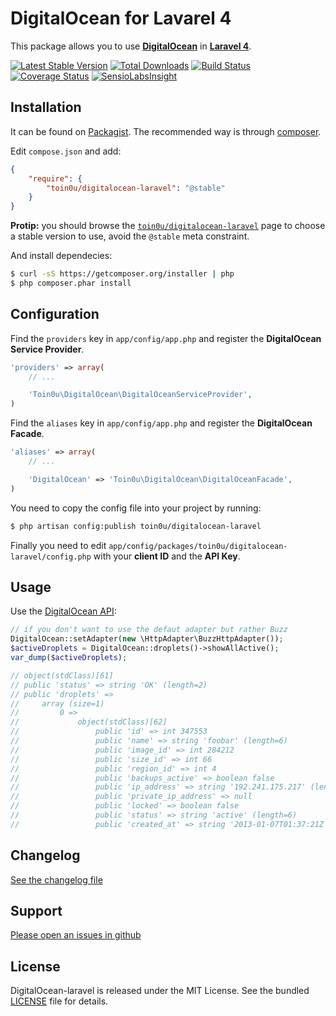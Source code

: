 DigitalOcean for Lavarel 4
==========================

This package allows you to use [**DigitalOcean**](https://github.com/toin0u/DigitalOcean) in [**Laravel 4**](http://laravel.com/).

[![Latest Stable Version](https://poser.pugx.org/toin0u/DigitalOcean-laravel/v/stable.png)](https://packagist.org/packages/toin0u/DigitalOcean-laravel)
[![Total Downloads](https://poser.pugx.org/toin0u/DigitalOcean-laravel/downloads.png)](https://packagist.org/packages/toin0u/DigitalOcean-laravel)
[![Build Status](https://secure.travis-ci.org/toin0u/DigitalOcean-laravel.png)](http://travis-ci.org/toin0u/DigitalOcean-laravel)
[![Coverage Status](https://coveralls.io/repos/toin0u/DigitalOcean-laravel/badge.png)](https://coveralls.io/r/toin0u/DigitalOcean-laravel)
[![SensioLabsInsight](https://insight.sensiolabs.com/projects/e0ddcf83-1a5c-45ee-a8fb-53de345eecfe/mini.png)](https://insight.sensiolabs.com/projects/e0ddcf83-1a5c-45ee-a8fb-53de345eecfe)


Installation
------------

It can be found on [Packagist](https://packagist.org/packages/toin0u/digitalocean-laravel).
The recommended way is through [composer](http://getcomposer.org).

Edit `compose.json` and add:

```json
{
    "require": {
        "toin0u/digitalocean-laravel": "@stable"
    }
}
```
**Protip:** you should browse the
[`toin0u/digitalocean-laravel`](https://packagist.org/packages/toin0u/digitalocean-laravel)
page to choose a stable version to use, avoid the `@stable` meta constraint.

And install dependecies:

```bash
$ curl -sS https://getcomposer.org/installer | php
$ php composer.phar install
```


Configuration
-------------

Find the `providers` key in `app/config/app.php` and register the **DigitalOcean Service Provider**.

```php
'providers' => array(
    // ...

    'Toin0u\DigitalOcean\DigitalOceanServiceProvider',
)
```

Find the `aliases` key in `app/config/app.php` and register the **DigitalOcean Facade**.

```php
'aliases' => array(
    // ...

    'DigitalOcean' => 'Toin0u\DigitalOcean\DigitalOceanFacade',
)
```

You need to copy the config file into your project by running:

```bash
$ php artisan config:publish toin0u/digitalocean-laravel
```

Finally you need to edit `app/config/packages/toin0u/digitalocean-laravel/config.php` with your **client ID**
and the **API Key**.


Usage
-----

Use the [DigitalOcean API](https://github.com/toin0u/DigitalOcean#api):

```php
// if you don't want to use the defaut adapter but rather Buzz
DigitalOcean::setAdapter(new \HttpAdapter\BuzzHttpAdapter());
$activeDroplets = DigitalOcean::droplets()->showAllActive();
var_dump($activeDroplets);

// object(stdClass)[61]
// public 'status' => string 'OK' (length=2)
// public 'droplets' =>
//     array (size=1)
//         0 =>
//             object(stdClass)[62]
//                 public 'id' => int 347553
//                 public 'name' => string 'foobar' (length=6)
//                 public 'image_id' => int 284212
//                 public 'size_id' => int 66
//                 public 'region_id' => int 4
//                 public 'backups_active' => boolean false
//                 public 'ip_address' => string '192.241.175.217' (length=15)
//                 public 'private_ip_address' => null
//                 public 'locked' => boolean false
//                 public 'status' => string 'active' (length=6)
//                 public 'created_at' => string '2013-01-07T01:37:21Z' (length=20)
```


Changelog
---------

[See the changelog file](https://github.com/toin0u/DigitalOcean-laravel/blob/master/CHANGELOG.md)


Support
-------

[Please open an issues in github](https://github.com/toin0u/DigitalOcean-laravel/issues)


License
-------

DigitalOcean-laravel is released under the MIT License. See the bundled
[LICENSE](https://github.com/toin0u/DigitalOcean-laravel/blob/master/LICENSE) file for details.
